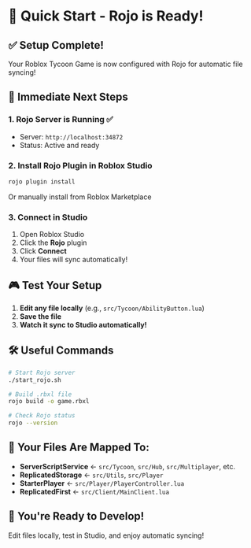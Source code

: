 # 🚀 Quick Start - Rojo is Ready!

## ✅ **Setup Complete!**

Your Roblox Tycoon Game is now configured with Rojo for automatic file syncing!

## 🎯 **Immediate Next Steps**

### 1. **Rojo Server is Running** ✅
- Server: `http://localhost:34872`
- Status: Active and ready

### 2. **Install Rojo Plugin in Roblox Studio**
```bash
rojo plugin install
```
Or manually install from Roblox Marketplace

### 3. **Connect in Studio**
1. Open Roblox Studio
2. Click the **Rojo** plugin
3. Click **Connect**
4. Your files will sync automatically!

## 🎮 **Test Your Setup**

1. **Edit any file locally** (e.g., `src/Tycoon/AbilityButton.lua`)
2. **Save the file**
3. **Watch it sync to Studio automatically!**

## 🛠️ **Useful Commands**

```bash
# Start Rojo server
./start_rojo.sh

# Build .rbxl file
rojo build -o game.rbxl

# Check Rojo status
rojo --version
```

## 📁 **Your Files Are Mapped To:**

- **ServerScriptService** ← `src/Tycoon`, `src/Hub`, `src/Multiplayer`, etc.
- **ReplicatedStorage** ← `src/Utils`, `src/Player`
- **StarterPlayer** ← `src/Player/PlayerController.lua`
- **ReplicatedFirst** ← `src/Client/MainClient.lua`

## 🎉 **You're Ready to Develop!**

Edit files locally, test in Studio, and enjoy automatic syncing!
